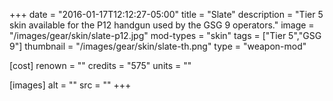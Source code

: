 +++
date = "2016-01-17T12:12:27-05:00"
title = "Slate"
description = "Tier 5 skin available for the P12 handgun used by the GSG 9 operators."
image = "/images/gear/skin/slate-p12.jpg"
mod-types = "skin"
tags = ["Tier 5","GSG 9"]
thumbnail = "/images/gear/skin/slate-th.png"
type = "weapon-mod"

[cost]
  renown = ""
  credits = "575"
  units = ""

[images]
  alt = ""
  src = ""
+++
